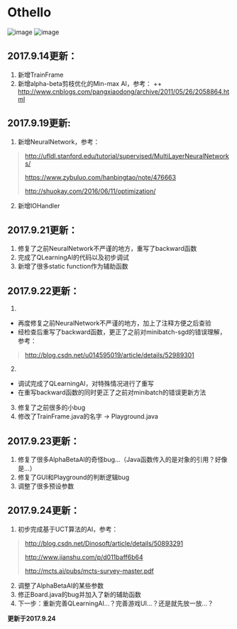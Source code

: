 # Othello

![image](https://github.com/qiaofengmarco/JavaOthello/raw/master/d1.png)
![image](https://github.com/qiaofengmarco/JavaOthello/raw/master/d2.png)

## 2017.9.14更新：
 1. 新增TrainFrame 
 2. 新增alpha-beta剪枝优化的Min-max AI，参考：
    ++ http://www.cnblogs.com/pangxiaodong/archive/2011/05/26/2058864.html

## 2017.9.19更新:
 1. 新增NeuralNetwork，参考：
 >
 > http://ufldl.stanford.edu/tutorial/supervised/MultiLayerNeuralNetworks/
 >
 > https://www.zybuluo.com/hanbingtao/note/476663
 >
 > http://shuokay.com/2016/06/11/optimization/ 
 >
 2. 新增IOHandler

## 2017.9.21更新：
 1. 修复了之前NeuralNetwork不严谨的地方，重写了backward函数
 2. 完成了QLearningAI的代码以及初步调试
 3. 新增了很多static function作为辅助函数

## 2017.9.22更新：
 1. 
 - 再度修复之前NeuralNetwork不严谨的地方，加上了注释方便之后查验
 - 经检查后重写了backward函数，更正了之前对minibatch-sgd的错误理解，参考：
 > http://blog.csdn.net/u014595019/article/details/52989301
 2. 
 - 调试完成了QLearningAI，对特殊情况进行了重写
 - 在重写backward函数的同时更正了之前对minibatch的错误更新方法
 3. 修复了之前很多的小bug
 4. 修改了TrainFrame.java的名字 -> Playground.java

## 2017.9.23更新：
 1. 修复了很多AlphaBetaAI的奇怪bug...（Java函数传入的是对象的引用？好像是...）
 2. 修复了GUI和Playground的判断逻辑bug
 3. 调整了很多预设参数

## 2017.9.24更新：
 1. 初步完成基于UCT算法的AI，参考：
 >
 > http://blog.csdn.net/Dinosoft/article/details/50893291
 >
 > http://www.jianshu.com/p/d011baff6b64
 >
 > http://mcts.ai/pubs/mcts-survey-master.pdf
 >
 2. 调整了AlphaBetaAI的某些参数
 3. 修正Board.java的bug并加入了新的辅助函数
 4. 下一步：重新完善QLearningAI...？完善游戏UI...？还是就先放一放...？

**更新于2017.9.24**
